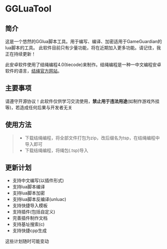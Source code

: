 # GGLuaTool
## 简介
这是一个悠然的GGlua脚本工具。用于编写、编译、加密适用于GameGuardian的lua脚本的工具。
此软件目前只有少量功能，将在近期加入更多功能。请记住，我正在持续更新！

此安卓软件使用了结绳编程4.0(tiecode)来制作。结绳编程是一种一中文编程安卓软件的语言，[结绳官方网站](http://tiecode.cn/)。
## 主要事项
请遵守开源协议！此软件仅供学习交流使用，**禁止用于违法用途**(如制作游戏外挂等)，若造成任何后果与开发者无关
## 使用方法
> - 下载结绳编程，将全部文件打包为zip，改后缀名为tsp，在结绳编程中导入即可
> - 下载结绳编程，将绳包(.tsp)导入
## 更新计划
- 支持中文编写(以插件形式)
- 支持lua脚本编译
- 支持lua脚本加密
- 支持lua脚本反编译(unluac)
- 支持快捷导入模板
- 支持插件(包括自定义)
- 完善插件制作文档
- 支持基址搜索(c)
- 支持快捷cpp生成

这些计划随时可能变动
